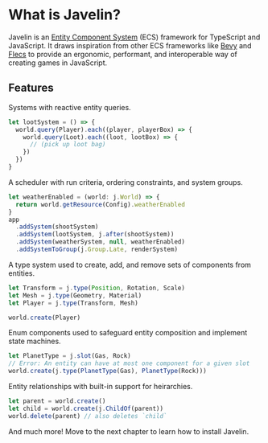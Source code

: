 # What is Javelin?

Javelin is an [Entity Component System](https://github.com/SanderMertens/ecs-faq#what-is-ecs) (ECS) framework for TypeScript and JavaScript. It draws inspiration from other ECS frameworks like [Bevy](https://bevyengine.org/) and [Flecs](https://www.flecs.dev/flecs/) to provide an ergonomic, performant, and interoperable way of creating games in JavaScript.

## Features

Systems with reactive entity queries.

```ts
let lootSystem = () => {
  world.query(Player).each((player, playerBox) => {
    world.query(Loot).each((loot, lootBox) => {
      // (pick up loot bag)
    })
  })
}
```

A scheduler with run criteria, ordering constraints, and system groups.

```ts
let weatherEnabled = (world: j.World) => {
  return world.getResource(Config).weatherEnabled
}
app
  .addSystem(shootSystem)
  .addSystem(lootSystem, j.after(shootSystem))
  .addSystem(weatherSystem, null, weatherEnabled)
  .addSystemToGroup(j.Group.Late, renderSystem)
```

A type system used to create, add, and remove sets of components from entities.

```ts
let Transform = j.type(Position, Rotation, Scale)
let Mesh = j.type(Geometry, Material)
let Player = j.type(Transform, Mesh)

world.create(Player)
```

Enum components used to safeguard entity composition and implement state machines.

```ts
let PlanetType = j.slot(Gas, Rock)
// Error: An entity can have at most one component for a given slot
world.create(j.type(PlanetType(Gas), PlanetType(Rock)))
```

Entity relationships with built-in support for heirarchies.

```ts
let parent = world.create()
let child = world.create(j.ChildOf(parent))
world.delete(parent) // also deletes `child`
```

And much more! Move to the next chapter to learn how to install Javelin.

